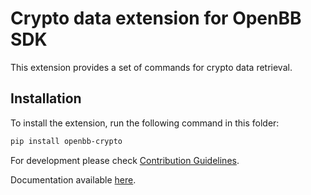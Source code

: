 # Crypto data extension for OpenBB SDK

This extension provides a set of commands for crypto data retrieval.

## Installation

To install the extension, run the following command in this folder:

```bash
pip install openbb-crypto
```

For development please check [Contribution Guidelines](https://github.com/OpenBB-finance/OpenBBTerminal/blob/feature/openbb-sdk-v4/openbb_platform/CONTRIBUTING.md).

Documentation available [here](https://docs.openbb.co/sdk).
